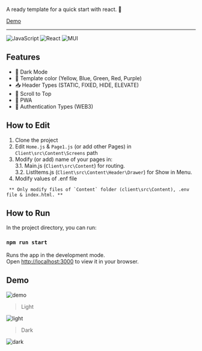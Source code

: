 A ready template for a quick start with react. 🚀

[Demo](https://start.aionchain.co/)

---

![JavaScript](https://img.shields.io/badge/javascript-%23323330.svg?style=for-the-badge&logo=javascript&logoColor=%23F7DF1E) ![React](https://img.shields.io/badge/react-%2320232a.svg?style=for-the-badge&logo=react&logoColor=%2361DAFB) ![MUI](https://img.shields.io/badge/MUI-%230081CB.svg?style=for-the-badge&logo=mui&logoColor=white)

## Features

- 🌙 Dark Mode
- 🎨 Template color (Yellow, Blue, Green, Red, Purple)
- 📥 Header Types (STATIC, FIXED, HIDE, ELEVATE)
- 📍 Scroll to Top
- 📱 PWA
- 🔑 Authentication Types (WEB3)

## How to Edit

1. Clone the project
2. Edit `Home.js` & `Page1.js` (or add other Pages) in `Client\src\Content\Screens` path
3. Modify (or add) name of your pages in: \
   3.1. Main.js (`Client\src\Content`) for routing. \
   3.2. ListItems.js (`Client\src\Content\Header\Drawer`) for Show in Menu.
4. Modify values of .enf file

```
 ** Only modify files of `Content` folder (client\src\Content), .env file & index.html. **
```

## How to Run

In the project directory, you can run:

### `npm run start`

Runs the app in the development mode.\
Open [http://localhost:3000](http://localhost:3000) to view it in your browser.

## Demo

![demo](https://www.aionchain.co/github/main.jpg)

> Light

![light](https://www.aionchain.co/github/light.jpg)

> Dark

![dark](https://www.aionchain.co/github/dark.jpg)

